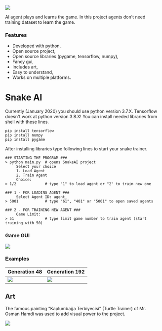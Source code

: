 ![](https://raw.githubusercontent.com/bilalguvenc/SnakeAI/master/images/snakeai_cover.png)

AI agent plays and learns the game. In this project agents don't need training dataset to learn the game.  

### Features
- Developed with python,
- Open source project,
- Open source libraries (pygame, tensorflow, numpy),
- Fancy gui,
- Includes art,
- Easy to understand,
- Works on multiple platforms.

# Snake AI
Currently (January 2020) you should use python version 3.7.X. Tensorflow doesn't work at python version 3.8.X!
You can install needed libraries from shell with these lines.
```
pip install tensorflow
pip install numpy
pip install pygame
```
After installing libraries type following lines to start your snake trainer.
```
### STARTING THE PROGRAM ###
> python main.py  # opens SnakeAI project
     Select your choice
     1. Load Agent     
     2. Train Agent    
     Choice: 
> 1/2             # type "1" to load agent or "2" to train new one

### 1 - FOR LOADING AGENT ###
     Select Agent ID: agent_
> 5001            # type "61", "401" or "5001" to open saved agents

### 2 - FOR TRAINING NEW AGENT ###
     Game Limit: 
> 51              # type limit game number to train agent (start training with 50)
```

### Game GUI
![](https://raw.githubusercontent.com/bilalguvenc/SnakeAI/master/images/snakeai_gameplay4.png)

### Examples
| Generation 48 | Generation 192 |
| ------------ | ------------ |
| ![](https://github.com/bilalguvenc/SnakeAI/blob/master/images/snakeai_gif_gen47.gif?raw=true) | ![](https://github.com/bilalguvenc/SnakeAI/blob/master/images/snakeai_gif_gen118.gif?raw=true) |

## Art
The famous painting "Kaplumbağa Terbiyecisi" (Turtle Trainer) of Mr. Osman Hamdi was used to add visual power to the project.

![](https://github.com/bilalguvenc/SnakeAI/blob/master/images/poster_transform.PNG?raw=true) 


